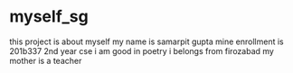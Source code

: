 # myself_sg
this project is about myself
my name is samarpit gupta
mine enrollment is 201b337
2nd year cse
i am good in poetry
i belongs from firozabad
my mother is a teacher
